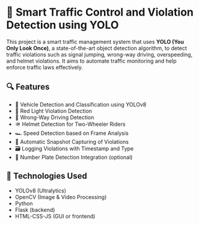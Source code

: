 # 🚦 Smart Traffic Control and Violation Detection using YOLO

This project is a smart traffic management system that uses **YOLO (You Only Look Once)**, a state-of-the-art object detection algorithm, to detect traffic violations such as signal jumping, wrong-way driving, overspeeding, and helmet violations. It aims to automate traffic monitoring and help enforce traffic laws effectively.

## 🔍 Features

- 🚗 Vehicle Detection and Classification using YOLOv8
- 🚦 Red Light Violation Detection
- 🔄 Wrong-Way Driving Detection
- 🪖 Helmet Detection for Two-Wheeler Riders
- 🏎️ Speed Detection based on Frame Analysis
- 📸 Automatic Snapshot Capturing of Violations
- 🗃️ Logging Violations with Timestamp and Type
- 🔢 Number Plate Detection Integration (optional)

## 🧠 Technologies Used

- YOLOv8 (Ultralytics)
- OpenCV (Image & Video Processing)
- Python
- Flask (backend)
- HTML-CSS-JS (GUI or frontend)

